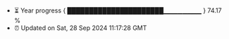 - ⏳ Year progress { ██████████████████████▁▁▁▁▁▁▁▁ } 74.17 %
- ⏰ Updated on Sat, 28 Sep 2024 11:17:28 GMT

